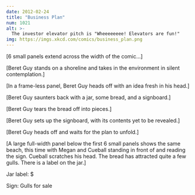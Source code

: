 ```yaml
---
date: 2012-02-24
title: "Business Plan"
num: 1021
alt: >-
  The investor elevator pitch is "Wheeeeeeee! Elevators are fun!"
img: https://imgs.xkcd.com/comics/business_plan.png
---
```

[6 small panels extend across the width of the comic...]

[Beret Guy stands on a shoreline and takes in the environment in silent contemplation.]

[In a frame-less panel, Beret Guy heads off with an idea fresh in his head.]

[Beret Guy saunters back with a jar, some bread, and a signboard.]

[Beret Guy tears the bread off into pieces.]

[Beret Guy sets up the signboard, with its contents yet to be revealed.]

[Beret Guy heads off and waits for the plan to unfold.]

[A large full-width panel below the first 6 small panels shows the same beach, this time with Megan and Cueball standing in front of and reading the sign. Cueball scratches his head. The bread has attracted quite a few gulls. There is a label on the jar.]

Jar label: $

Sign: Gulls for sale